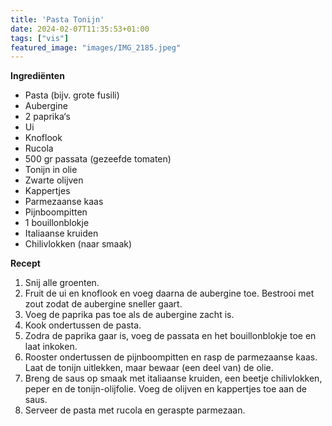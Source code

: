 ```yaml
---
title: 'Pasta Tonijn'
date: 2024-02-07T11:35:53+01:00
tags: ["vis"]
featured_image: "images/IMG_2185.jpeg"
---
```


**Ingrediënten**
- Pasta (bijv. grote fusili)
- Aubergine
- 2 paprika‘s
- Ui
- Knoflook
- Rucola
- 500 gr passata (gezeefde tomaten)
- Tonijn in olie
- Zwarte olijven
- Kappertjes
- Parmezaanse kaas
- Pijnboompitten
- 1 bouillonblokje
- Italiaanse kruiden
- Chilivlokken (naar smaak)

**Recept**
1. Snij alle groenten.
2. Fruit de ui en knoflook en voeg daarna de aubergine toe. Bestrooi met zout zodat de aubergine sneller gaart. 
3. Voeg de paprika pas toe als de aubergine zacht is. 
4. Kook ondertussen de pasta.
5. Zodra de paprika gaar is, voeg de passata en het bouillonblokje toe en laat inkoken.
6. Rooster ondertussen de pijnboompitten en rasp de parmezaanse kaas. Laat de tonijn uitlekken, maar bewaar (een deel van) de olie.
7. Breng de saus op smaak met italiaanse kruiden, een beetje chilivlokken, peper en de tonijn-olijfolie. Voeg de olijven en kappertjes toe aan de saus.
8. Serveer de pasta met rucola en geraspte parmezaan.